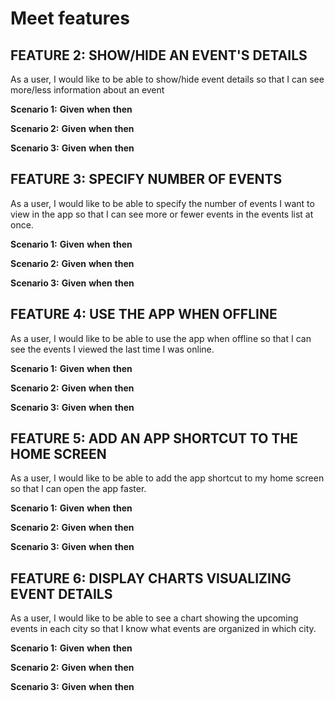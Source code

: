 # Meet features

## FEATURE 2: SHOW/HIDE AN EVENT'S DETAILS

As a user, I would like to be able to show/hide event details so that I can see more/less information about an event

**Scenario 1:** 
**Given** 
**when** 
**then** 

**Scenario 2:** 
**Given** 
**when**
**then** 

**Scenario 3:**
**Given**
**when**
**then**

## FEATURE 3: SPECIFY NUMBER OF EVENTS

As a user, I would like to be able to specify the number of events I want to view in the app so that I can see more or fewer events in the events list at once.

**Scenario 1:** 
**Given** 
**when** 
**then** 

**Scenario 2:** 
**Given** 
**when**
**then** 

**Scenario 3:**
**Given**
**when**
**then**


## FEATURE 4: USE THE APP WHEN OFFLINE

As a user, I would like to be able to use the app when offline so that I can see the events I viewed the last time I was online.

**Scenario 1:** 
**Given** 
**when** 
**then** 

**Scenario 2:** 
**Given** 
**when**
**then** 

**Scenario 3:**
**Given**
**when**
**then**


## FEATURE 5: ADD AN APP SHORTCUT TO THE HOME SCREEN

As a user, I would like to be able to add the app shortcut to my home screen so that I can open the app faster.

**Scenario 1:** 
**Given** 
**when** 
**then** 

**Scenario 2:** 
**Given** 
**when**
**then** 

**Scenario 3:**
**Given**
**when**
**then**


## FEATURE 6: DISPLAY CHARTS VISUALIZING EVENT DETAILS

As a user, I would like to be able to see a chart showing the upcoming events in each city so that I know what events are organized in which city.

**Scenario 1:** 
**Given** 
**when** 
**then** 

**Scenario 2:** 
**Given** 
**when**
**then** 

**Scenario 3:**
**Given**
**when**
**then**